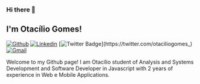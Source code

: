### Hi there 👋 
## I'm Otacílio Gomes!

[![Github](https://img.shields.io/badge/-Github-000?style=flat&logo=Github&logoColor=white)](https://github.com/otaciliogomes)
[![Linkedin](https://img.shields.io/badge/-LinkedIn-blue?style=flat&logo=Linkedin&logoColor=white)](https://www.linkedin.com/in/otac%C3%ADliogomes)
[![Twitter Badge](https://img.shields.io/badge/-@otaciliogomes_-6633cc?style=flat-square&labelColor=6633cc&logo=twitter&logoColor=white&link=https://twitter.com/otaciliogomes_)](https://twitter.com/otaciliogomes_) 
[![Gmail](https://img.shields.io/badge/-Gmail-c14438?style=flat&logo=Gmail&logoColor=white)](mailto:otaciliogsantos@gmail.com)

Welcome to my Github page! I am Otacílio student of Analysis and Systems Development and Software Developer in Javascript with 2 years of experience in Web e Mobile Applications.

